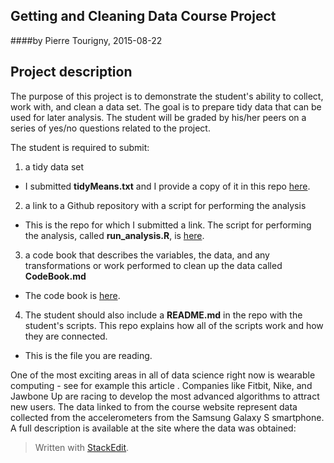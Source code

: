 **Getting and Cleaning Data Course Project**
----------------------------------------
####by Pierre Tourigny, 2015-08-22
## Project description
The purpose of this project is to demonstrate the student's ability to collect, work with, and clean a data set. The goal is to prepare tidy data that can be used for later analysis. The student will be graded by his/her peers on a series of yes/no questions related to the project. 

The student is required to submit: 

 1. a tidy data set
   * I submitted **tidyMeans.txt** and I provide a copy of it in this repo [here](tidyMeans.txt).
 2. a link to a Github repository with a script for performing the analysis
 * This is the repo for which I submitted a link. The script for performing the analysis, called **run_analysis.R**, is [here](run_analysis.R).
 3. a code book that describes the variables, the data, and any transformations or work performed to clean up the data called **CodeBook.md**
  * The code book is [here](CodeBook.md).
 4. The student should also include a **README.md** in the repo with the student's scripts. This repo explains how all of the scripts work and how they are connected. 
  * This is the file you are reading.


One of the most exciting areas in all of data science right now is wearable computing - see for example this article . Companies like Fitbit, Nike, and Jawbone Up are racing to develop the most advanced algorithms to attract new users. The data linked to from the course website represent data collected from the accelerometers from the Samsung Galaxy S smartphone. A full description is available at the site where the data was obtained:



> Written with [StackEdit](https://stackedit.io/).
